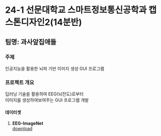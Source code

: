 # **24-1 선문대학교 스마트정보통신공학과 캡스톤디자인2(14분반)**</br>
## 팀명: 과사앞집애들</br>

### 주제<br>
인공지능을 활용한 뇌파 기반 이미지 생성 GUI 프로그램<br>

### 프로젝트 개요</br>
딥러닝 기술을 활용하여 EEG(뇌전도)로부터<br>
이미지를 생성하여보여주는 GUI 프로그램 개발


#### 데이터셋<br>
1) **EEG-ImageNet**</br>
[download](https://drive.google.com/drive/u/0/folders/1Nmoj1Qg3TkLtHvfp3ypKfPAiQZgBQcLJ)
